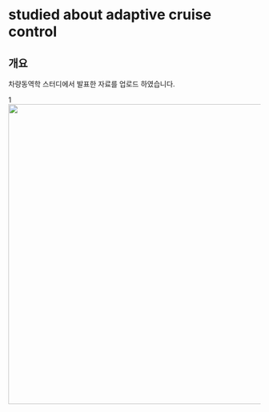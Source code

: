 # studied about adaptive cruise control

## 개요
 차량동역학 스터디에서 발표한 자료를 업로드 하였습니다.
 
1
<img src="https://user-images.githubusercontent.com/54099930/109526758-44380e80-7af6-11eb-9f09-fc79f7b0a025.jpg" width="600">
 
